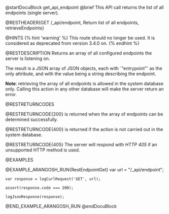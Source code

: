 
@startDocuBlock get_api_endpoint
@brief This API call returns the list of all endpoints (single server).

@RESTHEADER{GET /_api/endpoint, Return list of all endpoints, retrieveEndpoints}

@HINTS
{% hint 'warning' %}
This route should no longer be used.
It is considered as deprecated from version 3.4.0 on.
{% endhint %}

@RESTDESCRIPTION
Returns an array of all configured endpoints the server is listening on.

The result is a JSON array of JSON objects, each with `"entrypoint"' as
the only attribute, and with the value being a string describing the
endpoint.

**Note**: retrieving the array of all endpoints is allowed in the system database
only. Calling this action in any other database will make the server return
an error.

@RESTRETURNCODES

@RESTRETURNCODE{200}
is returned when the array of endpoints can be determined successfully.

@RESTRETURNCODE{400}
is returned if the action is not carried out in the system database.

@RESTRETURNCODE{405}
The server will respond with *HTTP 405* if an unsupported HTTP method is used.

@EXAMPLES

@EXAMPLE_ARANGOSH_RUN{RestEndpointGet}
    var url = "/_api/endpoint";

    var response = logCurlRequest('GET', url);

    assert(response.code === 200);

    logJsonResponse(response);
@END_EXAMPLE_ARANGOSH_RUN
@endDocuBlock

